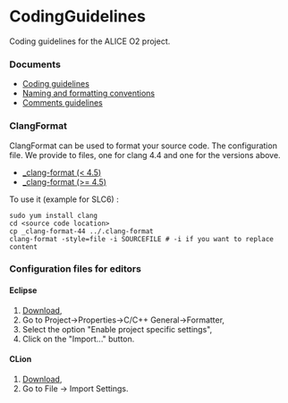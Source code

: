 # CodingGuidelines
Coding guidelines for the ALICE O2 project.

### Documents

* [Coding guidelines](http://htmlpreview.github.com/?https://github.com/AliceO2Group/CodingGuidelines/blob/master/coding_guidelines.html)
* [Naming and formatting conventions](http://htmlpreview.github.com/?https://github.com/AliceO2Group/CodingGuidelines/blob/master/naming_formatting.html)
* [Comments guidelines](http://htmlpreview.github.com/?https://github.com/AliceO2Group/CodingGuidelines/blob/master/comments_guidelines.html)

### ClangFormat

ClangFormat can be used to format your source code. The configuration file. We provide to files, one for clang 4.4 and one for the versions above. 

* [_clang-format (< 4.5)](https://github.com/AliceO2Group/CodingGuidelines/raw/master/_clang-format-44)
* [_clang-format (>= 4.5)](https://github.com/AliceO2Group/CodingGuidelines/raw/master/_clang-format-45)

To use it (example for SLC6) : 
```
sudo yum install clang
cd <source code location>
cp _clang-format-44 ../.clang-format
clang-format -style=file -i SOURCEFILE # -i if you want to replace content
```

### Configuration files for editors
#### Eclipse

1. [Download](https://github.com/AliceO2Group/CodingGuidelines/raw/master/Eclipse_O2_formatting.xml),
2. Go to Project->Properties->C/C++ General->Formatter,
2. Select the option "Enable project specific settings",
3. Click on the "Import..." button.

#### CLion
1. [Download](https://github.com/AliceO2Group/CodingGuidelines/raw/master/settings-codestyle-clion.jar),
2. Go to File -> Import Settings. 
